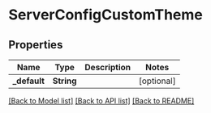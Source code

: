 # ServerConfigCustomTheme

## Properties
Name | Type | Description | Notes
------------ | ------------- | ------------- | -------------
**_default** | **String** |  | [optional] 

[[Back to Model list]](../README.md#documentation-for-models) [[Back to API list]](../README.md#documentation-for-api-endpoints) [[Back to README]](../README.md)


